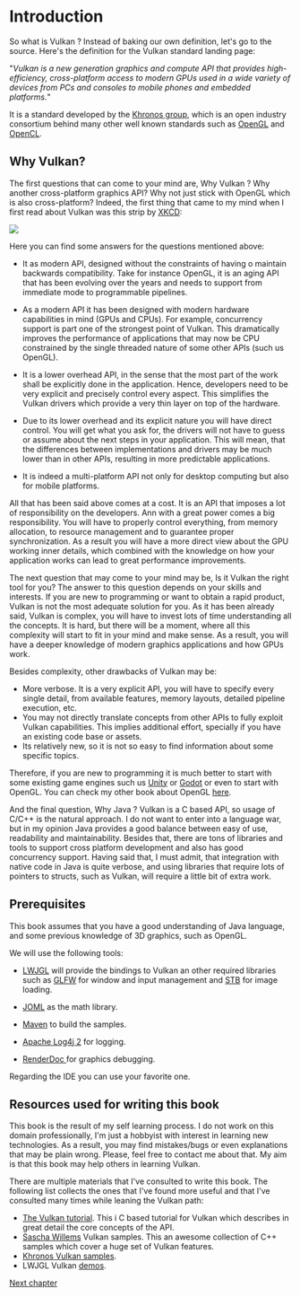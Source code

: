 # Introduction

So what is Vulkan ? Instead of baking our own definition, let's go to the source. Here's the definition for the Vulkan standard landing page:

"*Vulkan is a new generation graphics and compute API that provides high-efficiency, cross-platform access to modern GPUs used in a wide variety of devices from PCs and consoles to mobile phones and embedded platforms.*"

It is a standard developed by the [Khronos group](https://www.khronos.org/), which is an open industry consortium behind many other well known standards such as [OpenGL](https://www.khronos.org/opengl/) and [OpenCL](https://www.khronos.org/opencl/).

## Why Vulkan?

The first questions that can come to your mind are, Why Vulkan ? Why another cross-platform graphics API? Why not just stick with OpenGL which is also cross-platform? Indeed, the first thing that came to my mind when I first read about Vulkan was this strip  by [XKCD](https://xkcd.com/):

![](https://imgs.xkcd.com/comics/standards.png)

Here you can find some answers for the questions mentioned above:

- It as modern API, designed without the constraints of having o maintain backwards compatibility. Take for instance OpenGL, it is an aging API that has been evolving over the years and needs to support from immediate mode to programmable pipelines.

- As a modern API it has been designed with modern hardware capabilities in mind (GPUs and CPUs). For example, concurrency support is part one of the strongest point of Vulkan. This dramatically improves the performance of applications that may now be CPU constrained by the single threaded nature of some other APIs (such us OpenGL).

- It is a lower overhead API, in the sense that the most part of the work shall be explicitly done in the application. Hence, developers need to be very explicit and precisely control every aspect. This simplifies the Vulkan drivers which provide a very thin layer on top of the hardware.

- Due to its lower overhead and its explicit nature you will have direct control. You will get what you ask for, the drivers will not have to guess or assume about the next steps in your application. This will mean, that the differences between implementations and drivers may be much lower than in other APIs, resulting in more predictable applications.

- It is indeed a multi-platform API not only for desktop computing but also for mobile platforms.

All that has been said above comes at a cost. It is an API that imposes a lot of responsibility on the developers. Ann with a great power comes a big responsibility. You will have to properly control everything, from memory allocation, to resource management and to guarantee proper synchronization. As a result you will have a more direct view about the GPU working inner details, which combined with the knowledge on how your application works can lead to great performance improvements.

The next question that may come to your mind may be, Is it Vulkan the right tool for you? The answer to this question depends on your skills and interests. If you are new to programming or want to obtain a rapid product, Vulkan is not the most adequate solution for you. As it has been already said, Vulkan is complex, you will have to invest lots of time understanding all the concepts. It is hard, but there will be a moment, where all this complexity will start to fit in your mind and make sense. As a result, you will have a deeper knowledge of modern graphics applications and how GPUs work.

Besides complexity, other drawbacks of Vulkan may be:

- More verbose. It is a very explicit API, you will have to specify every single detail, from available features, memory layouts, detailed pipeline execution, etc.
- You may not directly translate concepts from other APIs to fully exploit Vulkan capabilities. This implies additional effort, specially if you have an existing code base or assets.
- Its relatively new, so it is not so easy to find information about some specific topics.

Therefore, if you are new to programming it is much better to start with some existing game engines such us [Unity](https://unity.com) or [Godot](https://godotengine.org/) or even to start with OpenGL. You can check my other book about OpenGL [here](https://ahbejarano.gitbook.io/lwjglgamedev/).

And the final question, Why Java ? Vulkan is a C based API, so usage of C/C++ is the natural approach. I do not want to enter into a language war, but in my opinion Java provides a good balance between easy of use, readability and maintainability. Besides that, there are tons of libraries and tools to support cross platform development and also has good concurrency support. Having said that, I must admit, that integration with native code in Java is quite verbose, and using libraries that require lots of pointers to structs, such as Vulkan, will require a little bit of extra work.

## Prerequisites

This book assumes that you have a good understanding of Java language, and some previous knowledge of 3D graphics, such as OpenGL. 

We will use the following tools:

- [LWJGL](https://www.lwjgl.org/) will provide the bindings to Vulkan an other required libraries such as [GLFW](https://www.glfw.org/) for window and input management and [STB](https://github.com/nothings/stb) for image loading.

- [JOML](https://github.com/JOML-CI/JOML) as the math library.

- [Maven](http://maven.apache.org/) to build the samples.

- [Apache Log4j 2](https://logging.apache.org/log4j/2.x/) for logging.

- [RenderDoc ](https://renderdoc.org/) for graphics debugging. 

Regarding the IDE you can use your favorite one. 

## Resources used for writing this book

This book is the result of my self learning process. I do not work on this domain professionally, I'm just a hobbyist with interest in learning new technologies. As a result, you may find mistakes/bugs or even explanations that may be plain wrong. Please, feel free to contact me about that. My aim is that this book may help others in learning Vulkan.

There are multiple materials that I've consulted to write this book. The following list collects the ones that I've found more useful and that I've consulted many times while leaning the Vulkan path:

- [The Vulkan tutorial](https://vulkan-tutorial.com/). This i C based tutorial for Vulkan which describes in great detail the core concepts of the API.
- [Sascha Willems](https://github.com/SaschaWillems/Vulkan) Vulkan samples. This an awesome collection of C++ samples which cover a huge set of Vulkan features.
- [Khronos Vulkan samples](https://github.com/KhronosGroup/Vulkan-Samples).
- LWJGL Vulkan [demos](https://github.com/LWJGL/lwjgl3-demos/tree/master/src/org/lwjgl/demo/vulkan).

[Next chapter](../chapter-01/chapter-01.md)
